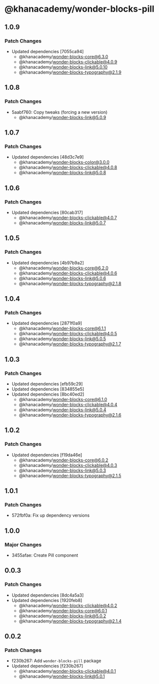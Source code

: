# @khanacademy/wonder-blocks-pill

## 1.0.9

### Patch Changes

-   Updated dependencies [7055ca94]
    -   @khanacademy/wonder-blocks-core@6.3.0
    -   @khanacademy/wonder-blocks-clickable@4.0.9
    -   @khanacademy/wonder-blocks-link@5.0.10
    -   @khanacademy/wonder-blocks-typography@2.1.9

## 1.0.8

### Patch Changes

-   5aabf760: Copy tweaks (forcing a new version)
    -   @khanacademy/wonder-blocks-link@5.0.9

## 1.0.7

### Patch Changes

-   Updated dependencies [48d3c7e9]
    -   @khanacademy/wonder-blocks-color@3.0.0
    -   @khanacademy/wonder-blocks-clickable@4.0.8
    -   @khanacademy/wonder-blocks-link@5.0.8

## 1.0.6

### Patch Changes

-   Updated dependencies [80cab317]
    -   @khanacademy/wonder-blocks-clickable@4.0.7
    -   @khanacademy/wonder-blocks-link@5.0.7

## 1.0.5

### Patch Changes

-   Updated dependencies [4b97b9a2]
    -   @khanacademy/wonder-blocks-core@6.2.0
    -   @khanacademy/wonder-blocks-clickable@4.0.6
    -   @khanacademy/wonder-blocks-link@5.0.6
    -   @khanacademy/wonder-blocks-typography@2.1.8

## 1.0.4

### Patch Changes

-   Updated dependencies [2871f0a9]
    -   @khanacademy/wonder-blocks-core@6.1.1
    -   @khanacademy/wonder-blocks-clickable@4.0.5
    -   @khanacademy/wonder-blocks-link@5.0.5
    -   @khanacademy/wonder-blocks-typography@2.1.7

## 1.0.3

### Patch Changes

-   Updated dependencies [efb59c29]
-   Updated dependencies [834855e5]
-   Updated dependencies [8bc40ed2]
    -   @khanacademy/wonder-blocks-core@6.1.0
    -   @khanacademy/wonder-blocks-clickable@4.0.4
    -   @khanacademy/wonder-blocks-link@5.0.4
    -   @khanacademy/wonder-blocks-typography@2.1.6

## 1.0.2

### Patch Changes

-   Updated dependencies [f19da46e]
    -   @khanacademy/wonder-blocks-core@6.0.2
    -   @khanacademy/wonder-blocks-clickable@4.0.3
    -   @khanacademy/wonder-blocks-link@5.0.3
    -   @khanacademy/wonder-blocks-typography@2.1.5

## 1.0.1

### Patch Changes

-   572fbf0a: Fix up dependency versions

## 1.0.0

### Major Changes

-   3455afae: Create Pill component

## 0.0.3

### Patch Changes

-   Updated dependencies [8dc4a5a3]
-   Updated dependencies [1920feb8]
    -   @khanacademy/wonder-blocks-clickable@4.0.2
    -   @khanacademy/wonder-blocks-core@6.0.1
    -   @khanacademy/wonder-blocks-link@5.0.2
    -   @khanacademy/wonder-blocks-typography@2.1.4

## 0.0.2

### Patch Changes

-   f230b267: Add `wonder-blocks-pill` package
-   Updated dependencies [f230b267]
    -   @khanacademy/wonder-blocks-clickable@4.0.1
    -   @khanacademy/wonder-blocks-link@5.0.1
